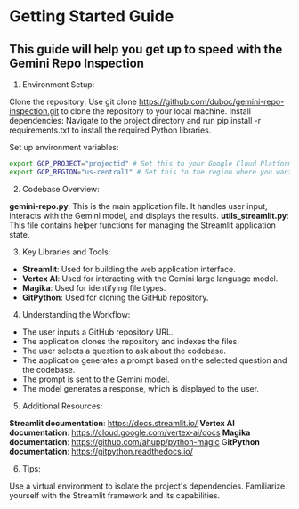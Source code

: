 # Getting Started Guide 
## This guide will help you get up to speed with the Gemini Repo Inspection 

1. Environment Setup:

Clone the repository: Use git clone https://github.com/duboc/gemini-repo-inspection.git to clone the repository to your local machine.
Install dependencies: Navigate to the project directory and run pip install -r requirements.txt to install the required Python libraries.

Set up environment variables:
```bash 
export GCP_PROJECT="projectid" # Set this to your Google Cloud Platform project ID.
export GCP_REGION="us-central1" # Set this to the region where you want to run the application.
```

2. Codebase Overview:

**gemini-repo.py**: This is the main application file. It handles user input, interacts with the Gemini model, and displays the results.
**utils_streamlit.py**: This file contains helper functions for managing the Streamlit application state.

3. Key Libraries and Tools:

- **Streamlit**: Used for building the web application interface.
- **Vertex AI**: Used for interacting with the Gemini large language model.
- **Magika**: Used for identifying file types.
- **GitPython**: Used for cloning the GitHub repository.

4. Understanding the Workflow:

- The user inputs a GitHub repository URL.
- The application clones the repository and indexes the files.
- The user selects a question to ask about the codebase.
- The application generates a prompt based on the selected question and the codebase.
- The prompt is sent to the Gemini model.
- The model generates a response, which is displayed to the user.

5. Additional Resources:

**Streamlit documentation**: https://docs.streamlit.io/
**Vertex AI documentation**: https://cloud.google.com/vertex-ai/docs
**Magika documentation**: https://github.com/ahupp/python-magic
G**itPython documentation**: https://gitpython.readthedocs.io/

6. Tips:

Use a virtual environment to isolate the project's dependencies.
Familiarize yourself with the Streamlit framework and its capabilities.
